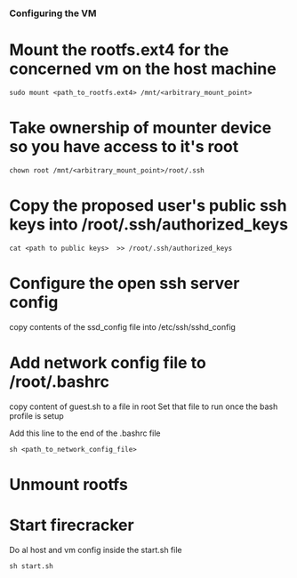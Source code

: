 ### Configuring the VM

# Mount the rootfs.ext4 for the concerned vm on the host machine  
`sudo mount <path_to_rootfs.ext4> /mnt/<arbitrary_mount_point>`
# Take ownership of mounter device so you have access to it's root
`chown root /mnt/<arbitrary_mount_point>/root/.ssh`
# Copy the proposed user's  public ssh keys into  /root/.ssh/authorized_keys

`cat <path to public keys>  >> /root/.ssh/authorized_keys`

# Configure the open ssh server config

copy contents of the ssd_config file into /etc/ssh/sshd_config

# Add network config file to /root/.bashrc

copy content of guest.sh to a file in root
Set that file to run once the bash profile is setup

Add this line to the end of the .bashrc file

`sh <path_to_network_config_file>`

# Unmount rootfs

# Start firecracker
Do al host and vm config inside the start.sh file

`sh start.sh`
